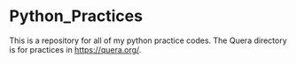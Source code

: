 # Python_Practices
This is a repository for all of my python practice codes.
The Quera directory is for practices in https://quera.org/.

